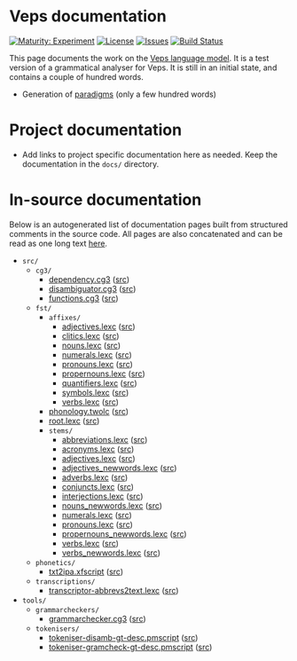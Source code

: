 # Veps documentation

[![Maturity: Experiment](https://img.shields.io/badge/Maturity-Experiment-black.svg)](https://giellalt.github.io/MaturityClassification.html)
[![License](https://img.shields.io/github/license/giellalt/lang-vep)](https://github.com/giellalt/lang-vep/blob/main/LICENSE)
[![Issues](https://img.shields.io/github/issues/giellalt/lang-vep)](https://github.com/giellalt/lang-vep/issues)
[![Build Status](https://divvun-tc.thetc.se/api/github/v1/repository/giellalt/lang-vep/main/badge.svg)](https://github.com/giellalt/lang-vep/actions)

This page documents the work on the [Veps language model](http://github.com/giellalt/lang-vep). 
It is a test version of a grammatical analyser for Veps.
It is still in an initial state, and contains a couple of
hundred words.

* Generation of [paradigms](http://giellatekno.uit.no/cgi/p-vep.fin.html) (only a few hundred words)

# Project documentation

* Add links to project specific documentation here as needed. Keep the documentation in the `docs/` directory.

# In-source documentation

Below is an autogenerated list of documentation pages built from structured comments in the source code. All pages are also concatenated and can be read as one long text [here](vep.md).

* `src/`
    * `cg3/`
        * [dependency.cg3](src-cg3-dependency.cg3.html) ([src](https://github.com/giellalt/lang-vep/blob/main/src/cg3/dependency.cg3))
        * [disambiguator.cg3](src-cg3-disambiguator.cg3.html) ([src](https://github.com/giellalt/lang-vep/blob/main/src/cg3/disambiguator.cg3))
        * [functions.cg3](src-cg3-functions.cg3.html) ([src](https://github.com/giellalt/lang-vep/blob/main/src/cg3/functions.cg3))
    * `fst/`
        * `affixes/`
            * [adjectives.lexc](src-fst-affixes-adjectives.lexc.html) ([src](https://github.com/giellalt/lang-vep/blob/main/src/fst/affixes/adjectives.lexc))
            * [clitics.lexc](src-fst-affixes-clitics.lexc.html) ([src](https://github.com/giellalt/lang-vep/blob/main/src/fst/affixes/clitics.lexc))
            * [nouns.lexc](src-fst-affixes-nouns.lexc.html) ([src](https://github.com/giellalt/lang-vep/blob/main/src/fst/affixes/nouns.lexc))
            * [numerals.lexc](src-fst-affixes-numerals.lexc.html) ([src](https://github.com/giellalt/lang-vep/blob/main/src/fst/affixes/numerals.lexc))
            * [pronouns.lexc](src-fst-affixes-pronouns.lexc.html) ([src](https://github.com/giellalt/lang-vep/blob/main/src/fst/affixes/pronouns.lexc))
            * [propernouns.lexc](src-fst-affixes-propernouns.lexc.html) ([src](https://github.com/giellalt/lang-vep/blob/main/src/fst/affixes/propernouns.lexc))
            * [quantifiers.lexc](src-fst-affixes-quantifiers.lexc.html) ([src](https://github.com/giellalt/lang-vep/blob/main/src/fst/affixes/quantifiers.lexc))
            * [symbols.lexc](src-fst-affixes-symbols.lexc.html) ([src](https://github.com/giellalt/lang-vep/blob/main/src/fst/affixes/symbols.lexc))
            * [verbs.lexc](src-fst-affixes-verbs.lexc.html) ([src](https://github.com/giellalt/lang-vep/blob/main/src/fst/affixes/verbs.lexc))
        * [phonology.twolc](src-fst-phonology.twolc.html) ([src](https://github.com/giellalt/lang-vep/blob/main/src/fst/phonology.twolc))
        * [root.lexc](src-fst-root.lexc.html) ([src](https://github.com/giellalt/lang-vep/blob/main/src/fst/root.lexc))
        * `stems/`
            * [abbreviations.lexc](src-fst-stems-abbreviations.lexc.html) ([src](https://github.com/giellalt/lang-vep/blob/main/src/fst/stems/abbreviations.lexc))
            * [acronyms.lexc](src-fst-stems-acronyms.lexc.html) ([src](https://github.com/giellalt/lang-vep/blob/main/src/fst/stems/acronyms.lexc))
            * [adjectives.lexc](src-fst-stems-adjectives.lexc.html) ([src](https://github.com/giellalt/lang-vep/blob/main/src/fst/stems/adjectives.lexc))
            * [adjectives_newwords.lexc](src-fst-stems-adjectives_newwords.lexc.html) ([src](https://github.com/giellalt/lang-vep/blob/main/src/fst/stems/adjectives_newwords.lexc))
            * [adverbs.lexc](src-fst-stems-adverbs.lexc.html) ([src](https://github.com/giellalt/lang-vep/blob/main/src/fst/stems/adverbs.lexc))
            * [conjuncts.lexc](src-fst-stems-conjuncts.lexc.html) ([src](https://github.com/giellalt/lang-vep/blob/main/src/fst/stems/conjuncts.lexc))
            * [interjections.lexc](src-fst-stems-interjections.lexc.html) ([src](https://github.com/giellalt/lang-vep/blob/main/src/fst/stems/interjections.lexc))
            * [nouns_newwords.lexc](src-fst-stems-nouns_newwords.lexc.html) ([src](https://github.com/giellalt/lang-vep/blob/main/src/fst/stems/nouns_newwords.lexc))
            * [numerals.lexc](src-fst-stems-numerals.lexc.html) ([src](https://github.com/giellalt/lang-vep/blob/main/src/fst/stems/numerals.lexc))
            * [pronouns.lexc](src-fst-stems-pronouns.lexc.html) ([src](https://github.com/giellalt/lang-vep/blob/main/src/fst/stems/pronouns.lexc))
            * [propernouns_newwords.lexc](src-fst-stems-propernouns_newwords.lexc.html) ([src](https://github.com/giellalt/lang-vep/blob/main/src/fst/stems/propernouns_newwords.lexc))
            * [verbs.lexc](src-fst-stems-verbs.lexc.html) ([src](https://github.com/giellalt/lang-vep/blob/main/src/fst/stems/verbs.lexc))
            * [verbs_newwords.lexc](src-fst-stems-verbs_newwords.lexc.html) ([src](https://github.com/giellalt/lang-vep/blob/main/src/fst/stems/verbs_newwords.lexc))
    * `phonetics/`
        * [txt2ipa.xfscript](src-phonetics-txt2ipa.xfscript.html) ([src](https://github.com/giellalt/lang-vep/blob/main/src/phonetics/txt2ipa.xfscript))
    * `transcriptions/`
        * [transcriptor-abbrevs2text.lexc](src-transcriptions-transcriptor-abbrevs2text.lexc.html) ([src](https://github.com/giellalt/lang-vep/blob/main/src/transcriptions/transcriptor-abbrevs2text.lexc))
* `tools/`
    * `grammarcheckers/`
        * [grammarchecker.cg3](tools-grammarcheckers-grammarchecker.cg3.html) ([src](https://github.com/giellalt/lang-vep/blob/main/tools/grammarcheckers/grammarchecker.cg3))
    * `tokenisers/`
        * [tokeniser-disamb-gt-desc.pmscript](tools-tokenisers-tokeniser-disamb-gt-desc.pmscript.html) ([src](https://github.com/giellalt/lang-vep/blob/main/tools/tokenisers/tokeniser-disamb-gt-desc.pmscript))
        * [tokeniser-gramcheck-gt-desc.pmscript](tools-tokenisers-tokeniser-gramcheck-gt-desc.pmscript.html) ([src](https://github.com/giellalt/lang-vep/blob/main/tools/tokenisers/tokeniser-gramcheck-gt-desc.pmscript))
